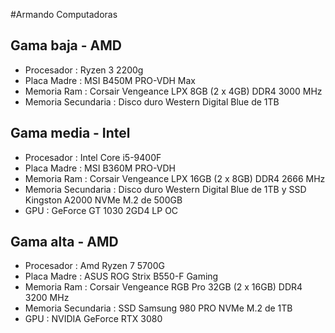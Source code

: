 #Armando Computadoras
## Gama baja - AMD
* Procesador : Ryzen 3 2200g
* Placa Madre : MSI B450M PRO-VDH Max
* Memoria Ram : Corsair Vengeance LPX 8GB (2 x 4GB) DDR4 3000 MHz
* Memoria Secundaria  : Disco duro Western Digital Blue de 1TB

## Gama media - Intel
* Procesador : Intel Core i5-9400F
* Placa Madre : MSI B360M PRO-VDH
* Memoria Ram : Corsair Vengeance LPX 16GB (2 x 8GB) DDR4 2666 MHz
* Memoria Secundaria : Disco duro Western Digital Blue de 1TB y SSD Kingston A2000 NVMe M.2 de 500GB
* GPU : GeForce GT 1030 2GD4 LP OC

## Gama alta - AMD
* Procesador : Amd Ryzen 7 5700G
* Placa Madre : ASUS ROG Strix B550-F Gaming
* Memoria Ram : Corsair Vengeance RGB Pro 32GB (2 x 16GB) DDR4 3200 MHz
* Memoria Secundaria : SSD Samsung 980 PRO NVMe M.2 de 1TB
* GPU : NVIDIA GeForce RTX 3080